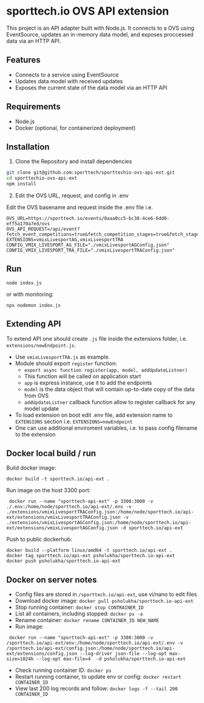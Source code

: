 # sporttech.io OVS API extension 
This project is an API adapter built with Node.js. It connects to a OVS using EventSource, updates an in-memory data model, and exposes proccessed data via an HTTP API.

## Features

- Connects to a service using EventSource
- Updates data model with received updates
- Exposes the current state of the data model via an HTTP API

## Requirements

- Node.js
- Docker (optional, for containerized deployment)

## Installation

1. Clone the Repository and install dependencies

```sh
git clone git@github.com:sporttech/sporttechio-ovs-api-ext.git
cd sporttechio-ovs-api-ext
npm install
```
2. Edit the OVS URL, request, and config in .env

Edit the OVS basename and request inside the .env file i.e.

```
OVS_URL=https://sporttech.io/events/0aaa0cc5-bc38-4ce6-6dd0-eff5a170a7ed/ovs
OVS_API_REQUEST=/api/event?fetch_event_competitions=true&fetch_competition_stages=true&fetch_stage_groups=true&fetch_group_performances=true&fetch_performance_frames=true&fetch_performance_athletes=true&fetch_panels=true
EXTENSIONS=vmixLivesportAG,vmixLivesportTRA
CONFIG_VMIX_LIVESPORT_AG_FILE="./vmixLivesportAGConfig.json"
CONFIG_VMIX_LIVESPORT_TRA_FILE="./vmixLivesportTRAConfig.json"
```

## Run
```
node index.js
```
or with monitoring:
```
npx nodemon index.js
```

## Extending API

To extend API one should create `.js` file inside the extensions folder, i.e. `extensions/newEndpoint.js`. 
+ Use `vmixLivesportTRA.js` as example. 
+ Module should export `register` function:
  + `export async function register(app, model, addUpdateListner)`
  + This function will be called on application start
  + `app` is express instance, use it to add the endpoints
  + `model` is the data object that will contain up-to-date copy of the data from OVS
  + `addUpdateListner` callback function allow to register callback for any model update
+ To load extension on boot edit .env file, add extension name to `EXTENSIONS` section i.e. `EXTENSIONS=newEndpoint`
+ One can use additional enviroment variables, i.e. to pass config filename to the extension


## Docker local build / run
Build docker image:
```
docker build -t sporttech.io/api-ext .
```
Run image on the host 3300 port:
```
 docker run --name "sporttech-api-ext" -p 3300:3000 -v ./.env:/home/node/sporttech.io/api-ext/.env -v ./extensions/vmixLivesportTRAConfig.json:/home/node/sporttech.io/api-ext/extensions/vmixLivesportTRAConfig.json -v ./extensions/vmixLivesportAGConfig.json:/home/node/sporttech.io/api-ext/extensions/vmixLivesportAGConfig.json -d sporttech.io/api-ext
 ```

Push to public dockerhub:
```
docker build --platform linux/amd64 -t sporttech.io/api-ext . 
docker tag sporttech.io/api-ext psholukha/sporttech.io-api-ext
docker push psholukha/sporttech.io-api-ext
```

## Docker on server notes
* Config files are stored in `/sporttech.io/api-ext`, use vi/nano to edit files
* Download docker image: `docker pull psholukha/sporttech.io-api-ext`
* Stop running container: `docker stop CONTRAINER_ID`
* List all containers, including stopped: `docker ps -a`
* Rename container: `docker rename CONTAINER_ID NEW_NAME`
* Run image: 
```
 docker run --name "sporttech-api-ext" -p 3300:3000 -v /sporttech.io/api-ext/env:/home/node/sporttech.io/api-ext/.env -v /sporttech.io/api-ext/config.json:/home/node/sporttech.io/api-ext/extensions/config.json --log-driver json-file --log-opt max-size=1024k --log-opt max-file=4  -d psholukha/sporttech.io-api-ext
```
* Check running container ID: `docker ps`
* Restart running container, to update env or config: `docker restart CONTAINER_ID`
* View last 200 log records and follow: `docker logs -f --tail 200 CONTAINER_ID`